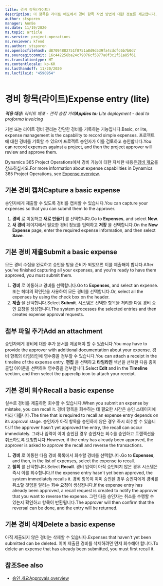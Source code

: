 ```yaml
---
title: 경비 항목(라이트)
description: 이 항목은 라이트 배포에서 경비 항목 작업 방법에 대한 정보를 제공합니다.
author: stsporen
manager: AnnBe
ms.date: 11/19/2020
ms.topic: article
ms.service: project-operations
ms.reviewer: kfend
ms.author: stsporen
ms.openlocfilehash: d87094882751f0751a8d9d539fa4cdcfc6b7b0d7
ms.sourcegitcommit: 16c442258ba24c79076cf5877a0f3c1f51a85f61
ms.translationtype: HT
ms.contentlocale: ko-KR
ms.lasthandoff: 11/20/2020
ms.locfileid: "4590954"
---
```

# <a name="expense-entry-lite"></a><span data-ttu-id="2d44e-103">경비 항목(라이트)</span><span class="sxs-lookup"><span data-stu-id="2d44e-103">Expense entry (lite)</span></span>

<span data-ttu-id="2d44e-104">_**적용 대상:** 라이트 배포 - 견적 송장 거래_</span><span class="sxs-lookup"><span data-stu-id="2d44e-104">_**Applies to:** Lite deployment - deal to proforma invoicing_</span></span>

<span data-ttu-id="2d44e-105">기본 또는 라이트 경비 관리는 간단한 경비를 기록하는 기능입니다.</span><span class="sxs-lookup"><span data-stu-id="2d44e-105">Basic, or lite, expense management is the capability to record simple expenses.</span></span> <span data-ttu-id="2d44e-106">프로젝트에 대한 경비를 기록할 수 있으며 프로젝트 승인자가 이를 검토하고 승인합니다.</span><span class="sxs-lookup"><span data-stu-id="2d44e-106">You can record expenses against a project, and then the project approver will review and approve them.</span></span>

<span data-ttu-id="2d44e-107">Dynamics 365 Project Operations에서 경비 기능에 대한 자세한 내용은[경비 개요](expense-overview.md)를 참조하십시오.</span><span class="sxs-lookup"><span data-stu-id="2d44e-107">For more information about expense capabilities in Dynamics 365 Project Operations, see [Expense overview](expense-overview.md).</span></span>

## <a name="capture-a-basic-expense"></a><span data-ttu-id="2d44e-108">기본 경비 캡처</span><span class="sxs-lookup"><span data-stu-id="2d44e-108">Capture a basic expense</span></span>

<span data-ttu-id="2d44e-109">승인자에게 제출할 수 있도록 경비를 캡처할 수 있습니다.</span><span class="sxs-lookup"><span data-stu-id="2d44e-109">You can capture your expenses so that you can submit them to the approver.</span></span>

1. <span data-ttu-id="2d44e-110">**경비** 로 이동하고 **새로 만들기** 를 선택합니다.</span><span class="sxs-lookup"><span data-stu-id="2d44e-110">Go to **Expenses**, and select **New**.</span></span>
2. <span data-ttu-id="2d44e-111">**새 경비** 페이지에서 필요한 경비 정보를 입력하고 **저장** 을 선택합니다.</span><span class="sxs-lookup"><span data-stu-id="2d44e-111">On the **New Expense** page, enter the required expense information, and then select **Save**.</span></span>

## <a name="submit-a-basic-expense"></a><span data-ttu-id="2d44e-112">기본 경비 제출</span><span class="sxs-lookup"><span data-stu-id="2d44e-112">Submit a basic expense</span></span>

<span data-ttu-id="2d44e-113">모든 경비 수집을 완료하고 승인을 받을 준비가 되었으면 이를 제출해야 합니다.</span><span class="sxs-lookup"><span data-stu-id="2d44e-113">After you've finished capturing all your expenses, and you're ready to have them approved, you must submit them.</span></span>

1. <span data-ttu-id="2d44e-114">**경비** 로 이동하고 경비를 선택합니다.</span><span class="sxs-lookup"><span data-stu-id="2d44e-114">Go to **Expenses**, and select an expense.</span></span> <span data-ttu-id="2d44e-115">또는 헤더의 확인란을 사용하여 모든 경비를 선택합니다.</span><span class="sxs-lookup"><span data-stu-id="2d44e-115">Or, select all the expenses by using the check box on the header.</span></span>
2. <span data-ttu-id="2d44e-116">**제출** 을 선택합니다.</span><span class="sxs-lookup"><span data-stu-id="2d44e-116">Select **Submit**.</span></span> <span data-ttu-id="2d44e-117">시스템은 선택한 항목을 처리한 다음 경비 승인 요청을 생성합니다.</span><span class="sxs-lookup"><span data-stu-id="2d44e-117">The system processes the selected entries and then creates expense approval requests.</span></span>

## <a name="add-an-attachment"></a><span data-ttu-id="2d44e-118">첨부 파일 추가</span><span class="sxs-lookup"><span data-stu-id="2d44e-118">Add an attachment</span></span>

<span data-ttu-id="2d44e-119">승인자에게 경비에 대한 추가 문서를 제공해야 할 수 있습니다.</span><span class="sxs-lookup"><span data-stu-id="2d44e-119">You may have to provide the approver with additional documentation about your expense.</span></span> <span data-ttu-id="2d44e-120">경비 항목의 타임라인에 영수증을 첨부할 수 있습니다.</span><span class="sxs-lookup"><span data-stu-id="2d44e-120">You can attach a receipt in the timeline of the expense entry.</span></span> <span data-ttu-id="2d44e-121">**편집** 을 선택하고 **타임라인** 섹션을 선택한 다음 종이 클립 아이콘을 선택하여 영수증을 첨부합니다.</span><span class="sxs-lookup"><span data-stu-id="2d44e-121">Select **Edit** and in the **Timeline** section, and then select the paperclip icon to attach your receipt.</span></span>

## <a name="recall-a-basic-expense"></a><span data-ttu-id="2d44e-122">기본 경비 회수</span><span class="sxs-lookup"><span data-stu-id="2d44e-122">Recall a basic expense</span></span>

<span data-ttu-id="2d44e-123">실수로 경비를 제출하면 회수할 수 있습니다.</span><span class="sxs-lookup"><span data-stu-id="2d44e-123">When you submit an expense by mistake, you can recall it.</span></span> <span data-ttu-id="2d44e-124">경비 항목을 회수하는 데 필요한 시간은 승인 스테이지에 따라 다릅니다.</span><span class="sxs-lookup"><span data-stu-id="2d44e-124">The time that is required to recall an expense entry depends on its approval stage.</span></span>  <span data-ttu-id="2d44e-125">승인자가 아직 항목을 승인하지 않은 경우 즉시 회수할 수 있습니다.</span><span class="sxs-lookup"><span data-stu-id="2d44e-125">If the approver hasn't yet approved the entry, the recall can occur immediately.</span></span> <span data-ttu-id="2d44e-126">그러나 입력이 이미 승인된 경우 승인자는 회수를 승인하고 트랜잭션을 취소하도록 요청합니다.</span><span class="sxs-lookup"><span data-stu-id="2d44e-126">However, if the entry has already been approved, the approver is asked to approve the recall and reverse the transactions.</span></span>

1. <span data-ttu-id="2d44e-127">**경비** 로 이동한 다음 경비 목록에서 회수할 경비를 선택합니다.</span><span class="sxs-lookup"><span data-stu-id="2d44e-127">Go to **Expenses**, and then, in the list of expenses, select the expense to recall.</span></span>
2. <span data-ttu-id="2d44e-128">**철회** 를 선택합니다.</span><span class="sxs-lookup"><span data-stu-id="2d44e-128">Select **Recall**.</span></span> <span data-ttu-id="2d44e-129">경비 입력이 아직 승인되지 않은 경우 시스템은 즉시 이를 회수합니다.</span><span class="sxs-lookup"><span data-stu-id="2d44e-129">If the expense entry hasn't yet been approved, the system immediately recalls it.</span></span> <span data-ttu-id="2d44e-130">경비 항목이 이미 승인된 경우 승인자에게 경비를 취소할 것임을 알리는 회수 요청이 생성됩니다.</span><span class="sxs-lookup"><span data-stu-id="2d44e-130">If the expense entry has already been approved, a recall request is created to notify the approver that you want to reverse the expense.</span></span> <span data-ttu-id="2d44e-131">그런 다음 승인자는 취소를 수행할 수 있는지 확인하고 항목이 반환됩니다.</span><span class="sxs-lookup"><span data-stu-id="2d44e-131">The approver will then confirm that the reversal can be done, and the entry will be returned.</span></span>

## <a name="delete-a-basic-expense"></a><span data-ttu-id="2d44e-132">기본 경비 삭제</span><span class="sxs-lookup"><span data-stu-id="2d44e-132">Delete a basic expense</span></span>

<span data-ttu-id="2d44e-133">아직 제출되지 않은 경비는 삭제할 수 있습니다.</span><span class="sxs-lookup"><span data-stu-id="2d44e-133">Expenses that haven't yet been submitted can be deleted.</span></span> <span data-ttu-id="2d44e-134">이미 제출된 경비를 삭제하려면 먼저 회수해야 합니다.</span><span class="sxs-lookup"><span data-stu-id="2d44e-134">To delete an expense that has already been submitted, you must first recall it.</span></span>

## <a name="see-also"></a><span data-ttu-id="2d44e-135">참조</span><span class="sxs-lookup"><span data-stu-id="2d44e-135">See also</span></span>

- [<span data-ttu-id="2d44e-136">승인 개요</span><span class="sxs-lookup"><span data-stu-id="2d44e-136">Approvals overview</span></span>](../approvals/approvals-overview.md)
